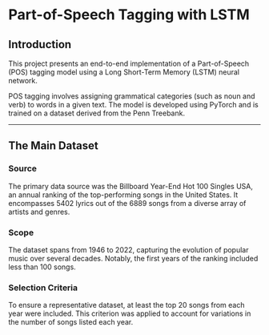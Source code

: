 # Part-of-Speech Tagging with LSTM

## Introduction
This project presents an end-to-end implementation of a Part-of-Speech (POS) tagging model using a Long Short-Term Memory (LSTM) neural network.

POS tagging involves assigning grammatical categories (such as noun and verb) to words in a given text. The model is developed using PyTorch and is trained on a dataset derived from the Penn Treebank.

---

## The Main Dataset

### Source
The primary data source was the Billboard Year-End Hot 100 Singles USA, an annual ranking of the top-performing songs in the United States. It encompasses 5402 lyrics out of the 6889 songs from a diverse array of artists and genres.

### Scope
The dataset spans from 1946 to 2022, capturing the evolution of popular music over several decades. Notably, the first years of the ranking included less than 100 songs.

### Selection Criteria
To ensure a representative dataset, at least the top 20 songs from each year were included. This criterion was applied to account for variations in the number of songs listed each year.


